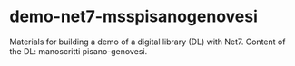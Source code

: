 # demo-net7-msspisanogenovesi
Materials for building a demo of a digital library (DL) with Net7. Content of the DL: manoscritti pisano-genovesi.
